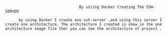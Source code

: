                                      By usiing Docker Creating The SSH-SERVER
                                     
          by using Docker I create one ssh-server ,and using this server I create one architecture. The architecture I created is show in the one architecture image file ther you can see the architecture of project .
          
